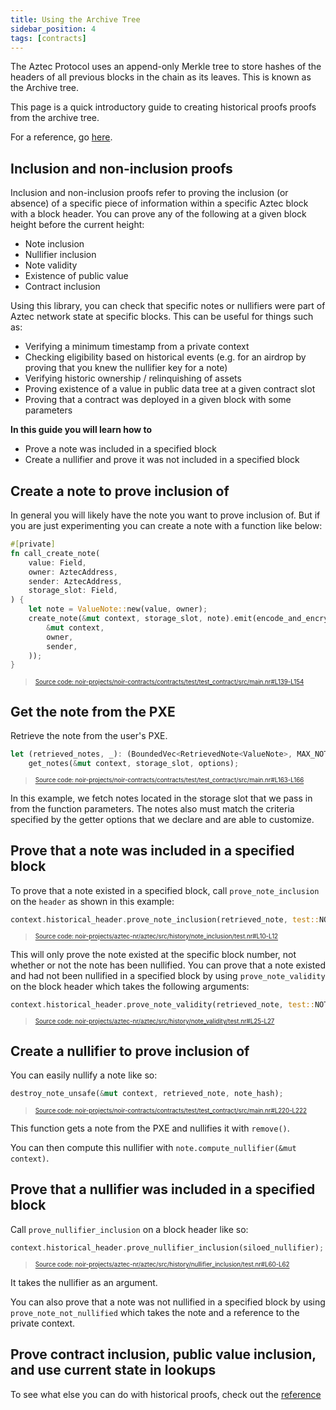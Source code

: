 ```yaml
---
title: Using the Archive Tree
sidebar_position: 4
tags: [contracts]
---
```


The Aztec Protocol uses an append-only Merkle tree to store hashes of the headers of all previous blocks in the chain as its leaves. This is known as the Archive tree.

This page is a quick introductory guide to creating historical proofs proofs from the archive tree.

For a reference, go [here](../../../reference/smart_contract_reference/aztec-nr/aztec/history/contract_inclusion.md).

## Inclusion and non-inclusion proofs

Inclusion and non-inclusion proofs refer to proving the inclusion (or absence) of a specific piece of information within a specific Aztec block with a block header. You can prove any of the following at a given block height before the current height:

- Note inclusion
- Nullifier inclusion
- Note validity
- Existence of public value
- Contract inclusion

Using this library, you can check that specific notes or nullifiers were part of Aztec network state at specific blocks. This can be useful for things such as:

- Verifying a minimum timestamp from a private context
- Checking eligibility based on historical events (e.g. for an airdrop by proving that you knew the nullifier key for a note)
- Verifying historic ownership / relinquishing of assets
- Proving existence of a value in public data tree at a given contract slot
- Proving that a contract was deployed in a given block with some parameters

**In this guide you will learn how to**

- Prove a note was included in a specified block
- Create a nullifier and prove it was not included in a specified block

## Create a note to prove inclusion of

In general you will likely have the note you want to prove inclusion of. But if you are just experimenting you can create a note with a function like below:

```rust title="create_note" showLineNumbers 
#[private]
fn call_create_note(
    value: Field,
    owner: AztecAddress,
    sender: AztecAddress,
    storage_slot: Field,
) {
    let note = ValueNote::new(value, owner);
    create_note(&mut context, storage_slot, note).emit(encode_and_encrypt_note(
        &mut context,
        owner,
        sender,
    ));
}
```
> <sup><sub><a href="https://github.com/AztecProtocol/aztec-packages/blob/v0.87.9/noir-projects/noir-contracts/contracts/test/test_contract/src/main.nr#L139-L154" target="_blank" rel="noopener noreferrer">Source code: noir-projects/noir-contracts/contracts/test/test_contract/src/main.nr#L139-L154</a></sub></sup>


## Get the note from the PXE

Retrieve the note from the user's PXE.

```rust title="get_note_from_pxe" showLineNumbers 
let (retrieved_notes, _): (BoundedVec<RetrievedNote<ValueNote>, MAX_NOTE_HASH_READ_REQUESTS_PER_CALL>, BoundedVec<Field, MAX_NOTE_HASH_READ_REQUESTS_PER_CALL>) =
    get_notes(&mut context, storage_slot, options);
```
> <sup><sub><a href="https://github.com/AztecProtocol/aztec-packages/blob/v0.87.9/noir-projects/noir-contracts/contracts/test/test_contract/src/main.nr#L163-L166" target="_blank" rel="noopener noreferrer">Source code: noir-projects/noir-contracts/contracts/test/test_contract/src/main.nr#L163-L166</a></sub></sup>


In this example, we fetch notes located in the storage slot that we pass in from the function parameters. The notes also must match the criteria specified by the getter options that we declare and are able to customize.

## Prove that a note was included in a specified block

To prove that a note existed in a specified block, call `prove_note_inclusion` on the `header` as shown in this example:

```rust title="prove_note_inclusion" showLineNumbers 
context.historical_header.prove_note_inclusion(retrieved_note, test::NOTE_STORAGE_SLOT);
```
> <sup><sub><a href="https://github.com/AztecProtocol/aztec-packages/blob/v0.87.9/noir-projects/aztec-nr/aztec/src/history/note_inclusion/test.nr#L10-L12" target="_blank" rel="noopener noreferrer">Source code: noir-projects/aztec-nr/aztec/src/history/note_inclusion/test.nr#L10-L12</a></sub></sup>


This will only prove the note existed at the specific block number, not whether or not the note has been nullified. You can prove that a note existed and had not been nullified in a specified block by using `prove_note_validity` on the block header which takes the following arguments:

```rust title="prove_note_validity" showLineNumbers 
context.historical_header.prove_note_validity(retrieved_note, test::NOTE_STORAGE_SLOT, context);
```
> <sup><sub><a href="https://github.com/AztecProtocol/aztec-packages/blob/v0.87.9/noir-projects/aztec-nr/aztec/src/history/note_validity/test.nr#L25-L27" target="_blank" rel="noopener noreferrer">Source code: noir-projects/aztec-nr/aztec/src/history/note_validity/test.nr#L25-L27</a></sub></sup>


## Create a nullifier to prove inclusion of

You can easily nullify a note like so:

```rust title="nullify_note" showLineNumbers 
destroy_note_unsafe(&mut context, retrieved_note, note_hash);
```
> <sup><sub><a href="https://github.com/AztecProtocol/aztec-packages/blob/v0.87.9/noir-projects/noir-contracts/contracts/test/test_contract/src/main.nr#L220-L222" target="_blank" rel="noopener noreferrer">Source code: noir-projects/noir-contracts/contracts/test/test_contract/src/main.nr#L220-L222</a></sub></sup>


This function gets a note from the PXE and nullifies it with `remove()`.

You can then compute this nullifier with `note.compute_nullifier(&mut context)`.

## Prove that a nullifier was included in a specified block

Call `prove_nullifier_inclusion` on a block header like so:

```rust title="prove_nullifier_inclusion" showLineNumbers 
context.historical_header.prove_nullifier_inclusion(siloed_nullifier);
```
> <sup><sub><a href="https://github.com/AztecProtocol/aztec-packages/blob/v0.87.9/noir-projects/aztec-nr/aztec/src/history/nullifier_inclusion/test.nr#L60-L62" target="_blank" rel="noopener noreferrer">Source code: noir-projects/aztec-nr/aztec/src/history/nullifier_inclusion/test.nr#L60-L62</a></sub></sup>


It takes the nullifier as an argument.

You can also prove that a note was not nullified in a specified block by using `prove_note_not_nullified` which takes the note and a reference to the private context.

## Prove contract inclusion, public value inclusion, and use current state in lookups

To see what else you can do with historical proofs, check out the [reference](../../../reference/smart_contract_reference/aztec-nr/aztec/history/contract_inclusion.md)
